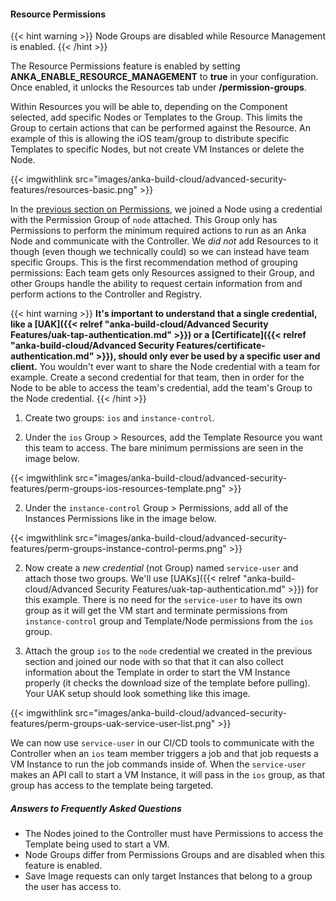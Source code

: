 ---
---

#### Resource Permissions

{{< hint warning >}}
Node Groups are disabled while Resource Management is enabled.
{{< /hint >}}

The Resource Permissions feature is enabled by setting **ANKA_ENABLE_RESOURCE_MANAGEMENT** to **true** in your configuration. Once enabled, it unlocks the Resources tab under **/permission-groups**.

Within Resources you will be able to, depending on the Component selected, add specific Nodes or Templates to the Group. This limits the Group to certain actions that can be performed against the Resource. An example of this is allowing the iOS team/group to distribute specific Templates to specific Nodes, but not create VM Instances or delete the Node.

{{< imgwithlink src="images/anka-build-cloud/advanced-security-features/resources-basic.png" >}}

In the [previous section on Permissions](#permission-groups), we joined a Node using a credential with the Permission Group of `node` attached. This Group only has Permissions to perform the minimum required actions to run as an Anka Node and communicate with the Controller. We *did not* add Resources to it though (even though we technically could) so we can instead have team specific Groups. This is the first recommendation method of grouping permissions: Each team gets only Resources assigned to their Group, and other Groups handle the ability to request certain information from and perform actions to the Controller and Registry.

{{< hint warning >}}
**It's important to understand that a single credential, like a [UAK]({{< relref "anka-build-cloud/Advanced Security Features/uak-tap-authentication.md" >}}) or a [Certificate]({{< relref "anka-build-cloud/Advanced Security Features/certificate-authentication.md" >}}), should only ever be used by a specific user and client.** You wouldn't ever want to share the Node credential with a team for example. Create a second credential for that team, then in order for the Node to be able to access the team's credential, add the team's Group to the Node credential.
{{< /hint >}}

1. Create two groups: `ios` and `instance-control`.

2. Under the `ios` Group > Resources, add the Template Resource you want this team to access. The bare minimum permissions are seen in the image below.

{{< imgwithlink src="images/anka-build-cloud/advanced-security-features/perm-groups-ios-resources-template.png" >}}

2. Under the `instance-control` Group > Permissions, add all of the Instances Permissions like in the image below.

{{< imgwithlink src="images/anka-build-cloud/advanced-security-features/perm-groups-instance-control-perms.png" >}}

2. Now create a *new credential* (not Group) named `service-user` and attach those two groups. We'll use [UAKs]({{< relref "anka-build-cloud/Advanced Security Features/uak-tap-authentication.md" >}}) for this example. There is no need for the `service-user` to have its own group as it will get the VM start and terminate permissions from `instance-control` group and Template/Node permissions from the `ios` group.

3. Attach the group `ios` to the `node` credential we created in the previous section and joined our node with so that that it can also collect information about the Template in order to start the VM Instance properly (it checks the download size of the template before pulling). Your UAK setup should look something like this image.

{{< imgwithlink src="images/anka-build-cloud/advanced-security-features/perm-groups-uak-service-user-list.png" >}}

We can now use `service-user` in our CI/CD tools to communicate with the Controller when an `ios` team member triggers a job and that job requests a VM Instance to run the job commands inside of. When the `service-user` makes an API call to start a VM Instance, it will pass in the `ios` group, as that group has access to the template being targeted.

##### Answers to Frequently Asked Questions

- The Nodes joined to the Controller must have Permissions to access the Template being used to start a VM.
- Node Groups differ from Permissions Groups and are disabled when this feature is enabled.
- Save Image requests can only target Instances that belong to a group the user has access to.
